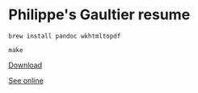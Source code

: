 # Philippe's Gaultier resume

```
brew install pandoc wkhtmltopdf

make
```

[Download](https://raw.githubusercontent.com/gaultier/resume/master/Philippe_Gaultier_resume_en.pdf)

[See online](https://gaultier.github.io/resume/resume)

